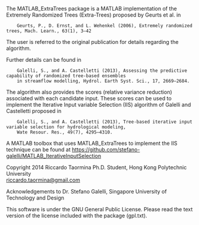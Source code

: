 The MATLAB_ExtraTrees package is a MATLAB implementation of the Extremely Randomized Trees (Extra-Trees)
proposed by Geurts et al. in 

 		Geurts, P., D. Ernst, and L. Wehenkel (2006), Extremely randomized trees, Mach. Learn., 63(1), 3–42

The user is referred to the original publication for details regarding the algorithm. 

Further details can be found in 

		Galelli, S., and A. Castelletti (2013), Assessing the predictive capability of randomized tree-based ensembles 
 		in streamflow modelling, Hydrol. Earth Syst. Sci., 17, 2669–2684.

The algorithm also provides the scores (relative variance reduction) associated with each candidate input. 
These scores can be used to implement the Iterative Input variable Selection (IIS) algorithm of Galelli and Castelletti proposed in

 		Galelli, S., and A. Castelletti (2013), Tree-based iterative input variable selection for hydrological modeling, 
 		Wate Resour. Res., 49(7), 4295–4310.
		
A MATLAB toolbox that uses MATLAB_ExtraTrees to implement the IIS technique can be found at https://github.com/stefano-galelli/MATLAB_IterativeInputSelection


Copyright 2014 Riccardo Taormina 
Ph.D. Student, Hong Kong Polytechnic University  
riccardo.taormina@gmail.com 

Acknowledgements to Dr. Stefano Galelli, Singapore University of Technology and Design

This software is under the GNU General Public License. 
Please read the text version of the license included with the package (gpl.txt).
